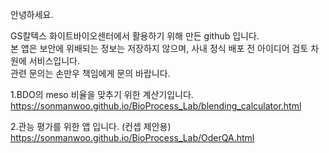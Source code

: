 안녕하세요.<br />

GS칼텍스 화이트바이오센터에서 활용하기 위해 만든 github 입니다.<br />
본 앱은 보안에 위배되는 정보는 저장하지 않으며, 사내 정식 배포 전 아이디어 검토 차원에 서비스입니다.<br />
관련 문의는 손만우 책임에게 문의 바랍니다.<br />

1.BDO의 meso 비율을 맞추기 위한 계산기입니다.<br />
https://sonmanwoo.github.io/BioProcess_Lab/blending_calculator.html

2.관능 평가를 위한 앱 입니다. (컨셉 제안용)<br />
https://sonmanwoo.github.io/BioProcess_Lab/OderQA.html

   
